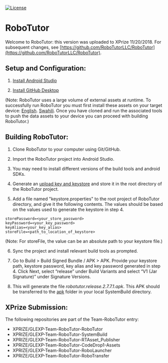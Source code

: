 [![License](https://img.shields.io/badge/License-Apache%202.0-blue.svg)](https://opensource.org/licenses/Apache-2.0)

# **RoboTutor**

Welcome to RoboTutor: this version was uploaded to XPrize 11/20/2018. For subsequent changes, see [https://github.com/RoboTutorLLC/RoboTutor](https://github.com/RoboTutorLLC/RoboTutor).


## **Setup and Configuration:**

1. [Install Android Studio](http://developer.android.com/sdk/index.html)<br>

2. [Install GitHub Desktop](https://desktop.github.com/)<br>

(Note: RoboTutor uses a large volume of external assets at runtime.  To successfully run RoboTutor you must first install these assets on your target device: [English](https://github.com/XPRIZE/GLEXP-Team-RoboTutor-EnglishAssets). [Swahili](https://github.com/XPRIZE/GLEXP-Team-RoboTutor-CodeDrop2-Assets). Once you have cloned and run the associated tools to push the data assets to your device you can proceed with building RoboTutor.)


## **Building RoboTutor:**

1. Clone RoboTutor to your computer using Git/GitHub.

2. Import the RoboTutor project into Android Studio.

3. You may need to install different versions of the build tools and android SDKs.

4. Generate an [upload key and keystore](https://developer.android.com/studio/publish/app-signing#generate-key) and store it in the root directory of the RoboTutor project.

5. Add a file named "keystore.properties" to the root project of RoboTutor directory, and give it the following contents. The values should be based on the values used to generate the keystore in step 4.
```
storePassword=<your_store_password>
keyPassword=<your_key_password>
keyAlias=<your_key_alias>
storeFile=<path_to_location_of_keystore>
```
(Note: For storeFile, the value can be an absolute path to your keystore file.)

6. Sync the project and install relevant build tools as prompted.

7. Go to Build > Build Signed Bundle / APK > APK. Provide your keystore path, keystore password, key alias and key password generated in step 4. Click Next, select “release” under Build Variants and select “V1 (Jar Signature)” under Signature Versions.

8. This will generate the file *robotutor.release.2.7.7.1.apk*. This APK should be transferred to the [apk](https://github.com/XPRIZE/GLEXP-Team-RoboTutor-SystemBuild/tree/master/apk) folder in your local SystemBuild directory.


## **XPrize Submission:**

The following repositories are part of the Team-RoboTutor entry:
 * XPRIZE/GLEXP-Team-RoboTutor-RoboTutor
 * XPRIZE/GLEXP-Team-RoboTutor-SystemBuild
 * XPRIZE/GLEXP-Team-RoboTutor-RTAsset_Publisher
 * XPRIZE/GLEXP-Team-RoboTutor-CodeDrop1-Assets
 * XPRIZE/GLEXP-Team-RoboTutor-RoboLauncher 
 * XPRIZE/GLEXP-Team-RoboTutor-RoboTransfer 

<br>
<br>